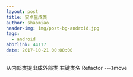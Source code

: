 ```yaml
---
layout: post
title: 安卓生成类
author: shaomiao
header-img: img/post-bg-android.jpg
tags:
  - android
abbrlink: 44117
date: 2017-10-21 00:00:00
---
```

从内部类提出成外部类
右键类名 Refactor ---》move

